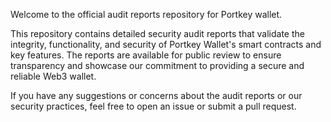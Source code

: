 Welcome to the official audit reports repository for Portkey wallet.

This repository contains detailed security audit reports that validate the integrity, functionality, and security of Portkey Wallet's smart contracts and key features. The reports are available for public review to ensure transparency and showcase our commitment to providing a secure and reliable Web3 wallet.

If you have any suggestions or concerns about the audit reports or our security practices, feel free to open an issue or submit a pull request.